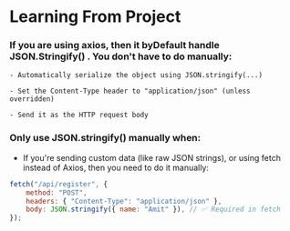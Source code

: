 # Learning From Project

### If you are using axios, then it byDefault handle JSON.Stringify() . You don't have to do manually:

```
- Automatically serialize the object using JSON.stringify(...)

- Set the Content-Type header to "application/json" (unless overridden)

- Send it as the HTTP request body

```

### Only use JSON.stringify() manually when:

-   If you're sending custom data (like raw JSON strings), or using fetch instead of Axios, then you need to do it manually:

```javascript
fetch("/api/register", {
    method: "POST",
    headers: { "Content-Type": "application/json" },
    body: JSON.stringify({ name: "Amit" }), // ✅ Required in fetch
});
```
